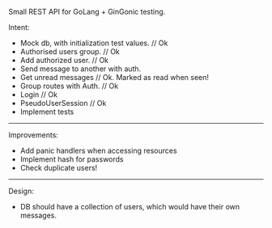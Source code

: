Small REST API for GoLang + GinGonic testing. 

Intent: 
- Mock db, with initialization test values. // Ok
- Authorised users group. // Ok
- Add authorized user. // Ok
- Send message to another with auth. 
- Get unread messages // Ok. Marked as read when seen!
- Group routes with Auth. // Ok
- Login // Ok
- PseudoUserSession // Ok
- Implement tests


-----------------
Improvements:
- Add panic handlers when accessing resources
- Implement hash for passwords
- Check duplicate users!


-----------------
Design:
- DB should have a collection of users, which would have their own messages.